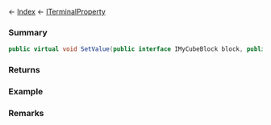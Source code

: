 ← [Index](Api-Index) ← [ITerminalProperty<TValue>](Sandbox.ModAPI.Interfaces.ITerminalProperty`1)

### Summary

```csharp
public virtual void SetValue(public interface IMyCubeBlock block, public class TValue value)
```

### Returns

### Example

### Remarks

